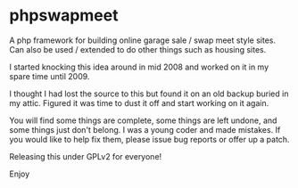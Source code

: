 phpswapmeet
===========

A php framework for building online garage sale / swap meet style sites.  Can also be used / extended to do other things such as housing sites.

I started knocking this idea around in mid 2008 and worked on it in my spare time until 2009.

I thought I had lost the source to this but found it on an old backup buried in my attic.  Figured it was time to dust it off and start working on it again.

You will find some things are complete, some things are left undone, and some things just don't belong.  I was a young coder and made mistakes.  If you would like to help fix them, please issue bug reports or offer up a patch.

Releasing this under GPLv2 for everyone!

Enjoy
